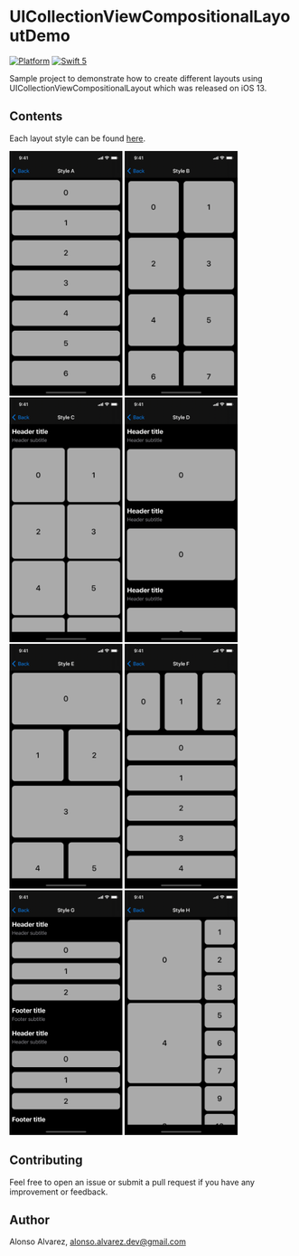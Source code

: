 # UICollectionViewCompositionalLayoutDemo

[![Platform](https://img.shields.io/badge/platform-iOS_13-yellow.svg)]()
[![Swift 5](https://img.shields.io/badge/Swift-5-orange.svg?style=flat)](https://developer.apple.com/swift/)

Sample project to demonstrate how to create different layouts using UICollectionViewCompositionalLayout which was released on iOS 13.

## Contents

Each layout style can be found [here](https://github.com/DeluxeAlonso/UICollectionViewCompositionalLayoutDemo/tree/development/UICollectionViewCompositionalLayoutDemo/CompositionalLayouts).

<img src="fastlane/screenshots/en-US/iPhone 11 Pro-Style A.png" width=200 height=433> <img src="fastlane/screenshots/en-US/iPhone 11 Pro-Style B.png" width=200 height=433> <img src="fastlane/screenshots/en-US/iPhone 11 Pro-Style C.png" width=200 height=433> <img src="fastlane/screenshots/en-US/iPhone 11 Pro-Style D.png" width=200 height=433> <img src="fastlane/screenshots/en-US/iPhone 11 Pro-Style E.png" width=200 height=433> <img src="fastlane/screenshots/en-US/iPhone 11 Pro-Style F.png" width=200 height=433> <img src="fastlane/screenshots/en-US/iPhone 11 Pro-Style G.png" width=200 height=433> <img src="fastlane/screenshots/en-US/iPhone 11 Pro-Style H.png" width=200 height=433>

## Contributing

Feel free to open an issue or submit a pull request if you have any improvement or feedback.

## Author

Alonso Alvarez, alonso.alvarez.dev@gmail.com
